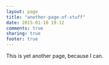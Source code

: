 ```yaml
---
layout: page
title: "another-page-of-stuff"
date: 2015-01-10 19:12
comments: true
sharing: true
footer: true
---
```


This is yet another page, because I can.